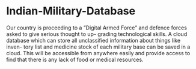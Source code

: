 # Indian-Military-Database
Our country is proceeding to a ”Digital Armed Force” and defence forces asked to give serious thought to up- grading technological skills. A cloud database which can store all unclassified information about things like inven- tory list and medicine stock of each military base can be saved in a cloud. This will be accessible from anywhere easily and provide access to find that there is any lack of food or medical resources.

